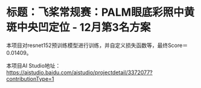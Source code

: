 # 标题：飞桨常规赛：PALM眼底彩照中黄斑中央凹定位 - 12月第3名方案
本项目对resnet152预训练模型进行训练，并自定义损失函数等，最终Score＝0.01409。

本项目AI Studio地址：https://aistudio.baidu.com/aistudio/projectdetail/3372077?contributionType=1
